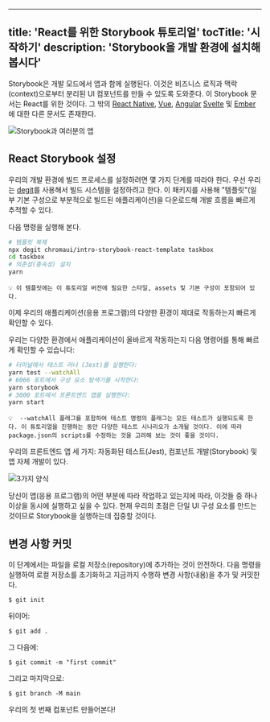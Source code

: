 
   
---
title: 'React를 위한 Storybook 튜토리얼'
tocTitle: '시작하기'
description: 'Storybook을 개발 환경에 설치해 봅시다'
---

Storybook은 개발 모드에서 앱과 함께 실행된다. 이것은 비즈니스 로직과 맥락(context)으로부터 분리된 UI 컴포넌트를 만들 수 있도록 도와준다. 이 Storybook 문서는 React를 위한 것이다. 그 밖의 [React Native](/intro-to-storybook/react-native/en/get-started), [Vue](/intro-to-storybook/vue/en/get-started), [Angular](/intro-to-storybook/angular/en/get-started) [Svelte](/intro-to-storybook/svelte/en/get-started) 및 [Ember](/intro-to-storybook/ember/en/get-started)에 대한 다른 문서도 존재한다.

![Storybook과 여러분의 앱](https://storybook.js.org/tutorials/intro-to-storybook/storybook-relationship.jpg)

## React Storybook 설정

우리의 개발 환경에 빌드 프로세스를 설정하려면 몇 가지 단계를 따라야 한다. 우선 우리는 [degit](https://github.com/Rich-Harris/degit)를 사용해서 빌드 시스템을 설정하려고 한다. 이 패키지를 사용해 "템플릿"(일부 기본 구성으로 부분적으로 빌드된 애플리케이션)을 다운로드해 개발 흐름을 빠르게 추적할 수 있다.

다음 명령을 실행해 본다.

```bash
# 템플릿 복제
npx degit chromaui/intro-storybook-react-template taskbox
cd taskbox
# 의존성(종속성) 설치
yarn
```

```
💡 이 템플릿에는 이 튜토리얼 버전에 필요한 스타일, assets 및 기본 구성이 포함되어 있다.
```

이제 우리의 애플리케이션(응용 프로그램)의 다양한 환경이 제대로 작동하는지 빠르게 확인할 수 있다.

우리는 다양한 환경에서 애플리케이션이 올바르게 작동하는지 다음 명령어를 통해 빠르게 확인할 수 있습니다:

```bash
# 터미널에서 테스트 러너 (Jest)를 실행한다:
yarn test --watchAll
# 6066 포트에서 구성 요소 탐색기를 시작한다:
yarn storybook
# 3000 포트에서 프론트엔드 앱을 실행한다:
yarn start
```

```
💡  --watchAll 플래그를 포함하여 테스트 명령의 플래그는 모든 테스트가 실행되도록 한다. 이 튜토리얼을 진행하는 동안 다양한 테스트 시나리오가 소개될 것이다. 이에 따라 package.json의 scripts를 수정하는 것을 고려해 보는 것이 좋을 것이다.
```

우리의 프론트엔드 앱 세 가지: 자동화된 테스트(Jest), 컴포넌트 개발(Storybook) 및 앱 자체 개발이 있다.

![3가지 양식](https://storybook.js.org/tutorials/intro-to-storybook/app-three-modalities.png)

당신이 앱(응용 프로그램)의 어떤 부분에 따라 작업하고 있는지에 따라, 이것들 중 하나 이상을 동시에 실행하고 싶을 수 있다. 현재 우리의 초점은 단일 UI 구성 요소를 만드는 것이므로 Storybook을 실행하는데 집중할 것이다.


## 변경 사항 커밋
이 단계에서는 파일을 로컬 저장소(repository)에 추가하는 것이 안전하다. 다음 명령을 실행하여 로컬 저장소를 초기화하고 지금까지 수행하 변경 사항(내용)을 추가 및 커밋한다.

```shell
$ git init
```

뒤이어:
```shell
$ git add .
```

그 다음에:
```shell
$ git commit -m "first commit"
```

그리고 마지막으로:
```shell
$ git branch -M main
```

우리의 첫 번째 컴포넌트 만들어본다!